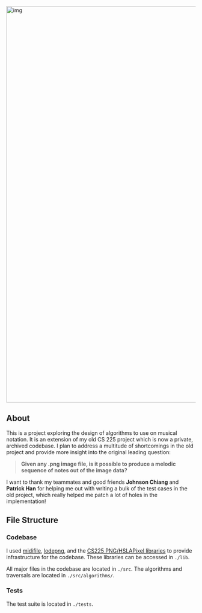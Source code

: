 <img width="1050" alt="img" src="https://user-images.githubusercontent.com/69338674/207484685-bc6f1cfb-8847-454e-813a-8d575bcf61b8.png">

## About

This is a project exploring the design of algorithms to use on musical notation. It is an extension of my old CS 225 project which is now a private, archived codebase. I plan to address a multitude of shortcomings in the old project and provide more insight into the original leading question: 

> **Given any .png image file, is it possible to produce a melodic sequence of notes out of the image data?**

I want to thank my teammates and good friends **Johnson Chiang** and **Patrick Han** for helping me out with writing a bulk of the test cases in the old project, which really helped me patch a lot of holes in the implementation!

## File Structure

### Codebase

I used [midifile](https://github.com/craigsapp/midifile), [lodepng](https://github.com/lvandeve/lodepng), and the [CS225 PNG/HSLAPixel libraries](https://github.com/cs225-illinois/release-f22/tree/main/mp_stickers/lib) to provide infrastructure for the codebase. These libraries can be accessed in `./lib`.

All major files in the codebase are located in `./src`. The algorithms and traversals are located in `./src/algorithms/`. 

### Tests

The test suite is located in `./tests`.
